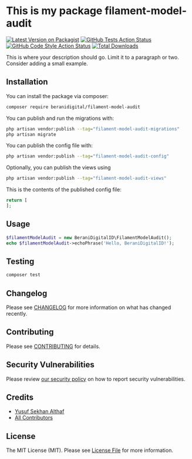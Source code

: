 # This is my package filament-model-audit

[![Latest Version on Packagist](https://img.shields.io/packagist/v/beranidigital/filament-model-audit.svg?style=flat-square)](https://packagist.org/packages/beranidigital/filament-model-audit)
[![GitHub Tests Action Status](https://img.shields.io/github/actions/workflow/status/beranidigital/filament-model-audit/run-tests.yml?branch=main&label=tests&style=flat-square)](https://github.com/beranidigital/filament-model-audit/actions?query=workflow%3Arun-tests+branch%3Amain)
[![GitHub Code Style Action Status](https://img.shields.io/github/actions/workflow/status/beranidigital/filament-model-audit/fix-php-code-styling.yml?branch=main&label=code%20style&style=flat-square)](https://github.com/beranidigital/filament-model-audit/actions?query=workflow%3A"Fix+PHP+code+styling"+branch%3Amain)
[![Total Downloads](https://img.shields.io/packagist/dt/beranidigital/filament-model-audit.svg?style=flat-square)](https://packagist.org/packages/beranidigital/filament-model-audit)



This is where your description should go. Limit it to a paragraph or two. Consider adding a small example.

## Installation

You can install the package via composer:

```bash
composer require beranidigital/filament-model-audit
```

You can publish and run the migrations with:

```bash
php artisan vendor:publish --tag="filament-model-audit-migrations"
php artisan migrate
```

You can publish the config file with:

```bash
php artisan vendor:publish --tag="filament-model-audit-config"
```

Optionally, you can publish the views using

```bash
php artisan vendor:publish --tag="filament-model-audit-views"
```

This is the contents of the published config file:

```php
return [
];
```

## Usage

```php
$filamentModelAudit = new BeraniDigitalID\FilamentModelAudit();
echo $filamentModelAudit->echoPhrase('Hello, BeraniDigitalID!');
```

## Testing

```bash
composer test
```

## Changelog

Please see [CHANGELOG](CHANGELOG.md) for more information on what has changed recently.

## Contributing

Please see [CONTRIBUTING](.github/CONTRIBUTING.md) for details.

## Security Vulnerabilities

Please review [our security policy](../../security/policy) on how to report security vulnerabilities.

## Credits

- [Yusuf Sekhan Althaf](https://github.com/Ticlext-Altihaf)
- [All Contributors](../../contributors)

## License

The MIT License (MIT). Please see [License File](LICENSE.md) for more information.
